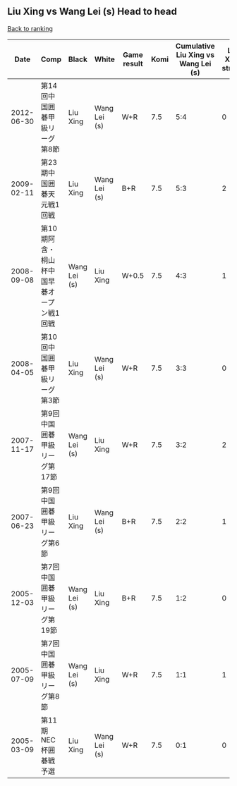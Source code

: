 ## Liu Xing vs Wang Lei (s) Head to head

[Back to ranking](../../index.md)




| **Date** | **Comp** | **Black** | **White** | **Game result** | **Komi** | **Cumulative Liu Xing vs Wang Lei (s)** | **Liu Xing streak** | **Wang Lei (s) streak** | 
| --- | --- | --- | --- | --- | --- | --- | --- | --- |
| 2012-06-30 | 第14回中国囲碁甲級リーグ第8節 | Liu Xing | Wang Lei (s) | W+R | 7.5 | 5:4 | 0 | 1 | 
| 2009-02-11 | 第23期中国囲碁天元戦1回戦 | Liu Xing | Wang Lei (s) | B+R | 7.5 | 5:3 | 2 | 0 | 
| 2008-09-08 | 第10期阿含・桐山杯中国早碁オープン戦1回戦 | Wang Lei (s) | Liu Xing | W+0.5 | 7.5 | 4:3 | 1 | 0 | 
| 2008-04-05 | 第10回中国囲碁甲級リーグ第3節 | Liu Xing | Wang Lei (s) | W+R | 7.5 | 3:3 | 0 | 1 | 
| 2007-11-17 | 第9回中国囲碁甲級リーグ第17節 | Wang Lei (s) | Liu Xing | W+R | 7.5 | 3:2 | 2 | 0 | 
| 2007-06-23 | 第9回中国囲碁甲級リーグ第6節 | Liu Xing | Wang Lei (s) | B+R | 7.5 | 2:2 | 1 | 0 | 
| 2005-12-03 | 第7回中国囲碁甲級リーグ第19節 | Wang Lei (s) | Liu Xing | B+R | 7.5 | 1:2 | 0 | 1 | 
| 2005-07-09 | 第7回中国囲碁甲級リーグ第8節 | Wang Lei (s) | Liu Xing | W+R | 7.5 | 1:1 | 1 | 0 | 
| 2005-03-09 | 第11期NEC杯囲碁戦予選 | Liu Xing | Wang Lei (s) | W+R | 7.5 | 0:1 | 0 | 1 |





